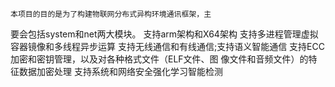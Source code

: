 
    本项目的目的是为了构建物联网分布式异构环境通讯框架，主
要会包括system和net两大模块。
    支持arm架构和X64架构
    支持多进程管理虚拟容器镜像和多线程异步运算
    支持无线通信和有线通信;支持语义智能通信
    支持ECC加密和密钥管理，以及对各种格式文件（ELF文件、图
像文件和音频文件）的特征数据加密处理
    支持系统和网络安全强化学习智能检测
